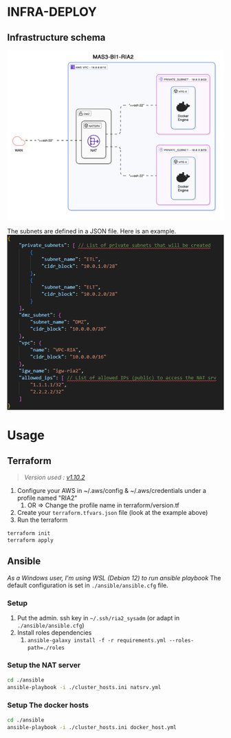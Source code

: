 # INFRA-DEPLOY

## Infrastructure schema
![infra_v0.1](assets/infra.svg)

The subnets are defined in a JSON file. Here is an example.
![example](assets/infra.json.png)
# Usage
## Terraform
>*Version used : [v1.10.2](https://releases.hashicorp.com/terraform/1.10.2/)*

1. Configure your AWS in ~/.aws/config & ~/.aws/credentials under a profile named "RIA2"
	1. OR => Change the profile name in terraform/version.tf
2. Create your `terraform.tfvars.json` file (look at the example above)
3. Run the terraform
```
terraform init
terraform apply
```
## Ansible
*As a Windows user, I'm using WSL (Debian 12) to run ansible playbook*
The default configuration is set in `./ansible/ansible.cfg` file.
### Setup
1. Put the admin. ssh key in `~/.ssh/ria2_sysadm` (or adapt in `./ansible/ansible.cfg`)
2. Install roles dependencies
	1. `ansible-galaxy install -f -r requirements.yml --roles-path=./roles`
### Setup the NAT server
```bash
cd ./ansible
ansible-playbook -i ./cluster_hosts.ini natsrv.yml
```
### Setup The docker hosts
```bash
cd ./ansible
ansible-playbook -i ./cluster_hosts.ini docker_host.yml
```